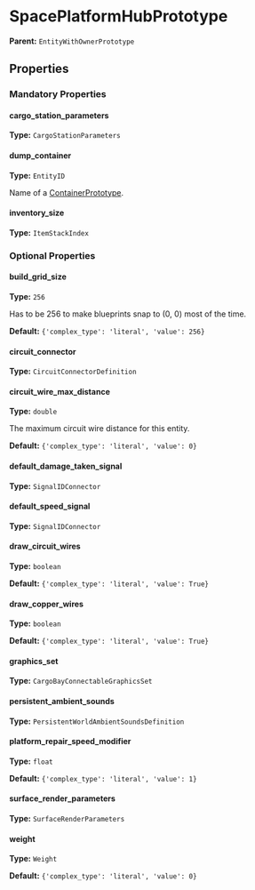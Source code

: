 # SpacePlatformHubPrototype



**Parent:** `EntityWithOwnerPrototype`

## Properties

### Mandatory Properties

#### cargo_station_parameters

**Type:** `CargoStationParameters`



#### dump_container

**Type:** `EntityID`

Name of a [ContainerPrototype](prototype:ContainerPrototype).

#### inventory_size

**Type:** `ItemStackIndex`



### Optional Properties

#### build_grid_size

**Type:** `256`

Has to be 256 to make blueprints snap to (0, 0) most of the time.

**Default:** `{'complex_type': 'literal', 'value': 256}`

#### circuit_connector

**Type:** `CircuitConnectorDefinition`



#### circuit_wire_max_distance

**Type:** `double`

The maximum circuit wire distance for this entity.

**Default:** `{'complex_type': 'literal', 'value': 0}`

#### default_damage_taken_signal

**Type:** `SignalIDConnector`



#### default_speed_signal

**Type:** `SignalIDConnector`



#### draw_circuit_wires

**Type:** `boolean`



**Default:** `{'complex_type': 'literal', 'value': True}`

#### draw_copper_wires

**Type:** `boolean`



**Default:** `{'complex_type': 'literal', 'value': True}`

#### graphics_set

**Type:** `CargoBayConnectableGraphicsSet`



#### persistent_ambient_sounds

**Type:** `PersistentWorldAmbientSoundsDefinition`



#### platform_repair_speed_modifier

**Type:** `float`



**Default:** `{'complex_type': 'literal', 'value': 1}`

#### surface_render_parameters

**Type:** `SurfaceRenderParameters`



#### weight

**Type:** `Weight`



**Default:** `{'complex_type': 'literal', 'value': 0}`

